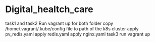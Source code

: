 # Digital_healtch_care
task1 and task2
Run vagrant up for both folder
copy /home/.vagrant/.kube/config file to path of the k8s cluster
apply pv_redis.yaml
apply redis.yaml
apply nginx.yaml
task3
run vagrant up
